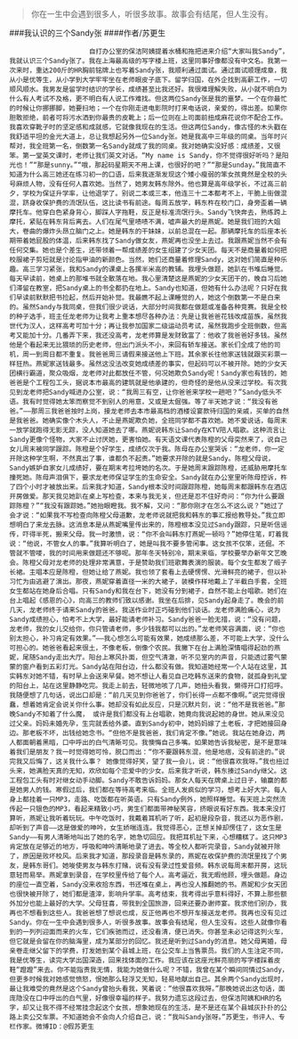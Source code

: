 > 你在一生中会遇到很多人，听很多故事。故事会有结尾，但人生没有。

###我认识的三个Sandy张
####作者/苏更生

						自打办公室的保洁阿姨提着水桶和拖把进来介绍“大家叫我Sandy”，我就认识三个Sandy张了。我在上海最高级的写字楼上班，这里同事好像都没有中文名。我第一次来时，重达200斤的HR胸前铭牌上也写着Sandy张，我顺利通过面试。通过面试顺理成章，我从小是优等生，从小学到大学牢牢坐在老师眼皮子底下。留学归国，在外企找到高薪工作，一切顺风顺水。我男友是留学时结识的学长，成绩甚至比我还好。我很难理解失败，从小就不明白为什么有人考试不及格，更不明白有人说工作难找。但这两位Sandy张是我的噩梦。一个在你最忙的时候让你挪挪脚，她要扫地；一个在你刚走进电影院时打来电话说，亲爱的，得出差。如果你胆敢拒绝，前者可将污水洒到你最贵的皮靴上；后一位则在上司面前扭成麻花说你不配合工作。我喜欢穿靴子时的坚定感和成就感，它就像我现在的生活。但这两位Sandy，像古怪的木头戳在我舒适平坦的金光大道上，总让我想起另外一位Sandy张。她是我高中三年级的同桌。当年时兴帮对，我全班第一名，倒数第一名Sandy就成了我的同桌。我对她确实没好感：成绩差，又很笨。第一堂英文课时，老师让我们英文对话。“My name is Sandy，你不觉得很好听吗？是阳光也！”“那是sunny。”“哦，那起码星期天不用上课，也很好的吧？”“那是Sunday。”我简直不知道为什么高三她还在练习初一的口语，后来我逐渐发现这个矮小瘦弱的笨女孩竟然是全校的头号麻烦人物，没有任何人喜欢她。当然了，她男友韩东除外。他也算是高年级学长，不过高三前夕，学校为保证升学率，让他退学了。别说二本或三本，他连三十二本都考不上，干脆上街做混混，跻身收保护费的流氓队伍，这比读书有前途。每周五放学，韩东杵在校门口，身旁歪着一辆摩托车。他穿白色紧身背心，脚踩人字拖鞋，反正是标准流氓行头。Sandy飞快奔去，熟练跨上摩托，紧贴在韩东背后离去。人们在尾气里啧啧不满，嘘声最大的是燕妮。她是我们班的大姐大，卷曲的爆炸头昂立脑门之上。她是韩东的干妹妹，以前总混在一起。那辆摩托车的后座本长期带着她屁股的体温，后来韩东找了Sandy做女友，燕妮再也没坐上去过。我跟燕妮当然不会有任何交集。她也是个差生，还带领着一帮成绩差的女生组建了少女天团。每天不是商量着如何把校服裙子剪短就是讨论指甲油的新颜色。当然，她们还商量着修理Sandy，这对她们简直是种乐趣。高三学习紧张，我和Sandy的课桌上各摞半米高的教辅。我埋头做题，她趴在书堆后睡觉。每天早读前，她桌上的那堆书就全散落在地。我心里清楚这是燕妮的少女天团干的，晚自习后她们滞留在教室，把Sandy桌上的书全都扔在地上。Sandy也知道，但她有什么办法呢？只好在我们早读前默默把书捡起，然后开始补觉。我最瞧不起上课睡觉的人，她这个倒数第一不是白来的。虽然Sandy与我同桌，但我们很少说话，大部分时间我都在做题或准备各种竞赛。我是全校的种子选手，班主任龙老师为让我考上重本想尽各种办法：先是让我爸爸花钱改成苗族，虽然我世代为汉人，这样高考可加十分；再让我参加国家二级运动员考试，虽然我跑步全班倒数，但高考又能加十分。几番弄下来，我还没高考，龙老师算是发财致富了：他收了我爸爸好多钱。虽然他是个看起来无比猥琐的历史老师，但出门派头不小，来回有轿车接送。家长们全成了他的司机，周一到周日都不重复。我爸爸周三请假来接送他上下班。其余家长往他家送钱就跟买彩票一样狂热。燕妮家送钱最多。虽然这没法改变她成绩差的事实，但起码可以不被开除。她的少女天团横行霸道，聚众吸烟，龙老师对此都放任不管，何况她欺负Sandy呢！Sandy家也有钱的，她爸爸是个工程包工头，据说本市最高的建筑就是他承建的，但奇怪的是他从没来过学校。有次我见到龙老师把Sandy喊进办公室，说：“我周三有空，让你爸爸来学校一趟吧？”Sandy低头不语。我有时觉得她太笨而察觉不到别人的用意，又或是太倔强。等了半天她才说：“我没有爸爸。”——那周三我爸爸按时上岗，接龙老师去本市最高档的酒楼设宴款待归国的亲戚，买单的自然是我爸爸。她确实像个木头人，不止是燕妮欺负她，全班同学都不喜欢她。她不爱说话，每周末一放学就跑得无影无踪，没人知道她去了哪。燕妮说韩东让Sandy在KTV陪人唱歌。这种流言让Sandy更像个怪物，大家不止讨厌她，更害怕她。有天语文课代表陈橙的父母突然来了，说自己女儿周末被同学跟踪。陈橙是个好学生，成绩仅次于我。陈母在办公室哭诉：“龙老师，你一定开除这种学生啊，不然真出了事，谁都负不起责。”她要求开除的就是Sandy。陈橙父母说，Sandy嫉妒自家女儿成绩好，要在期末考拉垮她的名次。于是她周末跟踪陈橙，还威胁用摩托车撞死她。陈母声泪俱下，要求龙老师保证学生的生命安全。Sandy就在办公室里听陈母控诉，杵了四个小时才被放出来。后来我才知道，Sandy根本没时间跟踪陈橙，她每周末都跟韩东在酒店开房做爱。那天我见她趴在桌上写检查，本来与我无关，但还是忍不住好奇问：“你为什么要跟踪陈橙？”“我没有跟踪她。”她抬眼瞪我。我不解，又问：“那你刚才在怎么不这么说？”她过了会才说：“如果我不写检查向陈橙父母道歉，龙老师说就把我和韩东的事汇报给教导处。”我立即想明白了来龙去脉。这消息本是从燕妮嘴里传出来的，陈橙根本没见过Sandy跟踪，只是听信谣传，吓得半死，搬来父母。我一时激愤，说：“你不会叫韩东打燕妮一顿吗？”她停住笔，盯着我说：“他说，不管女人的事。”我算听明白了，她是叫我不要多管闲事。这女孩不仅笨，还倔。不管就不管喽，我的时间用来做题还不够呢。那年冬天特别冷，期末来临，学校要举办新年文艺晚会。陈橙父母对龙老师的处理非常满意，于是赞助我们班歌舞表演的服装。每个女生都发了缎子长裙。主唱本应是陈橙，但她让给了燕妮。我也领了套看上去硬愣愣、光滑鲜亮的裙子，但以补习忙为由逃避了演出。那夜，燕妮穿着直径一米的大裙子，装模作样地戴上了半截白手套，全班女生都站在她身后合唱。只有Sandy和我在台下，她没有分到裙子，自然不能上台唱歌。她们在台上唱起《感恩的心》，向高三的教师们致以感谢。我坐在后排，见Sandy起身走了。晚会的前几天，龙老师终于请来Sandy的爸爸。我送作业时正巧碰到他们谈话。龙老师满脸痛心，说为Sandy成绩担心，怕考不上大学，最好能请老师补习。Sandy爸爸一脸无措，说：“没有问题，龙老师，我的女儿交给你，你只管请老师，多少钱我都可以出的。”龙老师笑容满面，说：“你也别太担心，补习肯定有效果。”——我心想怎么可能有效果，她成绩那么差，不可能上大学，没什么可担心的。她爸爸看起来很土，不像老板，倒像个农民。我撇下在台上满脸深情唱得起劲的燕妮，尾随Sandy走出大厅。阳台上寒风扑面，但空气清澈，听不见室内的声音，只能透过雾气蒙蒙的窗户看到五彩灯光。Sandy站在阳台边，什么都没有做。我知道她经常一个人站在这里，其实韩东对她不错，有时早上会送来早餐。她不想让人看见自己吃韩东送来的食物，就孤身到礼堂的阳台上，站在这里静静吃完。我走上前去，轻微地咳了几声，她扭头看我，懒得开口打招呼。我随便想了几句话，说出口却是：“前几天见到你爸爸了，你们长得一点都不像啊。”说完觉得很蠢，想着她肯定会说关你什么事。她却没有如此反应，只是沉默片刻，说：“他不是我爸爸。”那晚Sandy不知着了什么魔， 或许是我们都没有上台唱歌，她竟向我说起她的身世。她从来没见过父亲。妈妈未婚先孕，生完就丢给外婆。直到Sandy初中，她妈妈嫁了土老板，才把她接回身边。那老板不坏，出钱给她念书。“但他不是我爸爸，我们肯定不像。”她说。我站在她身边，两人都面朝着黑暗，口中呼出的白气清晰可见。我懊悔自己多嘴。如果她告诉我秘密，是不是意味着我们是朋友？我一时觉得她可怜，脱口而出：“你不要跟韩东混，他是地痞，没有前途的。”说完我又后悔了，这关我什么事？ 她像觉得好笑，望了我一会儿，说：“他很喜欢我呀。”我也扭过头来，她满脸天真的无知，欢欣如每个恋爱中的少女。后来我才听说，韩东揍过Sandy继父。这工程包工头有时对继女动手动脚。Sandy不敢告诉妈妈。那女人每天在牌桌上过日子，输赢的都是她男人的钱。寒假过后，我们都在等待高考来临。全班人发疯似的学习，想考上好大学。每人身上都挂着一只MP3，走路、吃饭都在听英语。只有Sandy例外，她照样睡觉。有天班上突然流传起一只银色的MP3，看起来精致小巧，男生们都面带神秘笑容，挤眼说有好东西。我本来没打算听，燕妮让我听着玩玩。中午吃饭时，我戴着耳机听了听，起初是段杂音，我还以为恶作剧，却听到了声音——这是做爱的呻吟，女生娇喘连连。我觉得恶心，正想关掉却愣住了，这女生是Sandy——有男人清晰地叫出了她的名字，她急切回应。我把耳机扯下来，心想糟糕了。这只MP3肯定放在足够近的地方，呼吸和呻吟清晰地录了进去。等全校人都听完录音，Sandy就被开除了，原因是败坏校风。后来我才知道，那段录音是韩东录的，燕妮在收保护费的流氓里找了个男友，是韩东哥们。她唆使男友与韩东打赌，说有没有录过性爱音频。韩东说每周末都开房，这玩意轻而易举。燕妮拿到录音，在学校里传给了每个人。高考逼近，我无暇他顾，埋头做题。身边的座位一直空着，Sandy没来收拾东西，书还堆在桌上，再也没人推翻她的书。燕妮和少女天团也很快被开除了，她们都是渣滓，影响升学率。高考结束，我考得出乎意料得好，不算上那些额外加分也能上最好的大学。父母狂喜，带我到全国旅游，回来还要办谢师宴。我求他们别办，我再也不想看到这些人。我爸爸想了想说也成，反正他再也不想开车接送龙老师。我再也没有见过Sandy。你在一生中会遇到很多人，听很多故事。故事会有结尾，但人生没有。这些人就像你看到的一列列迎面而来的火车，它们疾驰而过，还没看清，便已消失。你甚至未必记得这列火车，但它就是会留在你的脑海里，成为某部分的回忆。我还是听到过Sandy的消息。她父母离婚，母亲卷走继父留下的学费，打发她到某个县城上班，在公交车上当售票员。我们的人生注定不同，我是优等生，读完大学出国深造，回来找体面的工作。我应该在这座光鲜亮丽的写字楼踩着皮鞋“蹬蹬”来去。你不能指责我无情，我能为她做什么呢？不错，我曾在某个瞬间同情过Sandy，但更多时候我对她感觉愤怒，恨她那么轻浮又无知，轻易地献出自己。其余两个Sandy出现时，最让我难受的竟然是这个Sandy曾抬头看我，笑着说：“他很喜欢我呀。”那晚她说出这句话，面庞隐没在口中呼出的白气里，好像很幸福的样子。我努力遗忘这段过去，但保洁阿姨和HR的名字，却又让我不得不经常挂念起这个女孩，想象她现在的生活，是不是还在某个县城灰扑扑的公路上卖公交车票。不知道她会不会向人介绍自己，说：“我叫Sandy张呀。”苏更生，书评人、专栏作家。微博ID：@假苏更生 